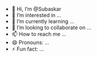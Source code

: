 - 👋 Hi, I’m @Subaskar
- 👀 I’m interested in ...
- 🌱 I’m currently learning ...
- 💞️ I’m looking to collaborate on ...
- 📫 How to reach me ...
- 😄 Pronouns: ...
- ⚡ Fun fact: ...

<!---
Subaskar-Focalid/Subaskar-Focalid is a ✨ special ✨ repository because its `README.md` (this file) appears on your GitHub profile.
You can click the Preview link to take a look at your changes.
--->
